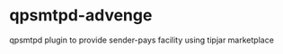 qpsmtpd-advenge
===============

qpsmtpd plugin to provide sender-pays facility using tipjar marketplace